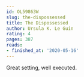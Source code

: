```yaml
---
id: OL59863W
slug: the-dispossessed
title: The Dispossessed
author: Ursula K. Le Guin
rating: 4
pages: 387
reads:
- finished_at: '2020-05-16'
---
```

Great setting, well executed.
